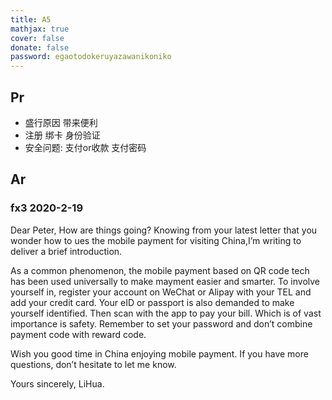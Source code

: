 ```yaml
---
title: A5
mathjax: true
cover: false
donate: false
password: egaotodokeruyazawanikoniko
---
```

<!--more-->
## Pr

- 盛行原因 带来便利
- 注册 绑卡 身份验证
- 安全问题: 支付or收款 支付密码



## Ar
### fx3 2020-2-19

Dear Peter,
  How are things going? Knowing from your latest letter that you wonder how to ues the mobile payment for visiting China,I’m writing to deliver a brief introduction.

  As a common phenomenon, the mobile payment based on QR code tech has been used universally to make mayment easier and smarter. To involve yourself in, register your account on WeChat or Alipay with your TEL and add your credit card. Your eID or passport is also demanded to make yourself identified. Then scan with the app to pay your bill. Which is of vast importance is safety. Remember to set your password and don’t combine payment code with reward code.

  Wish you good time in China enjoying mobile payment. If you have more questions, don’t hesitate to let me know.

  Yours sincerely,
  LiHua.
